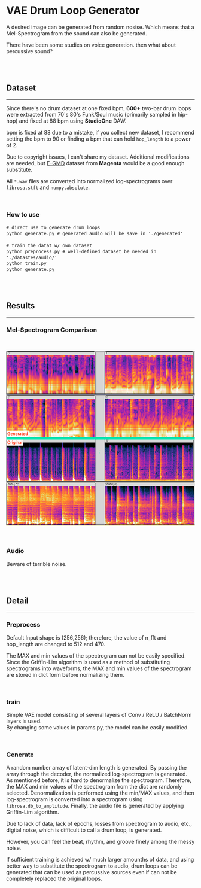 # VAE Drum Loop Generator

A desired image can be generated from random nosise. Which means that a Mel-Spectrogram from the sound can also be generated.  

There have been some studies on voice generation. then what about percussive sound?

</br></br>

## Dataset
---
Since there's no drum dataset at one fixed bpm, **600+** two-bar drum loops were extracted from 70's 80's Funk/Soul music (primarily sampled in hip-hop) and fixed at 88 bpm using **StudioOne** DAW.  

bpm is fixed at 88 due to a mistake, if you collect new dataset, I recommend setting the bpm to 90 or finding a bpm that can hold `hop_length` to a power of 2.  

Due to copyright issues, I can't share my dataset.
Additional modifications are needed, but [E-GMD][gmd_lnk] dataset from **Magenta** would be a good enough substitute.  

[gmd_lnk]: https://magenta.tensorflow.org/datasets/e-gmd "The Expanded Groove MIDI Dataset"

All `*.wav` files are converted into normalized log-spectrograms over `librosa.stft` and `numpy.absolute`.  


</br>


### How to use
```ptyhon
# direct use to generate drum loops
python generate.py # generated audio will be save in './generated'

# train the datat w/ own dataset
python preprocess.py # well-defined dataset be needed in './datastes/audio/'
python train.py
python generate.py
```

</br></br>


## Results
---
### Mel-Spectrogram Comparison
</br>

![Mel-Spectrogram Comparison](./Mel_Compare.png)

</br>

### Audio

Beware of terrible noise.





</br></br>

## Detail
---
### Preprocess
Default Input shape is (256,256); therefore, the value of n_fft and hop_length are changed to 512 and 470.

The MAX and min values of the spectrogram can not be easily specified. Since the Griffin-Lim algorithm is used as a method of substituting spectrograms into waveforms, the MAX and min values of the spectrogram are stored in dict form before normalizing them.

</br>

### train

Simple VAE model consisting of several layers of Conv / ReLU / BatchNorm layers is used.  
By changing some values in params.py, the model can be easily modified.

</br>

### Generate
A random number array of latent-dim length is generated. By passing the array through the decoder, the normalized log-spectrogram is generated. As mentioned before, it is hard to denormalize the spectrogram. Therefore, the MAX and min values of the spectrogram from the dict are randomly selected. Denormalization is performed using the min/MAX values, and then log-spectrogram is converted into a spectrogram using `librosa.db_to_amplitude`. Finally, the audio file is generated by applying Griffin-Lim algorithm. 



Due to lack of data, lack of epochs, losses from spectrogram to audio, etc., digital noise, which is difficult to call a drum loop, is generated.

However, you can feel the beat, rhythm, and groove finely among the messy noise.

If sufficient training is achieved w/ much larger amounths of data, and using better way to substitute the spectrogram to audio, drum loops can be generated that can be used as percussive sources even if can not be completely replaced the original loops.

